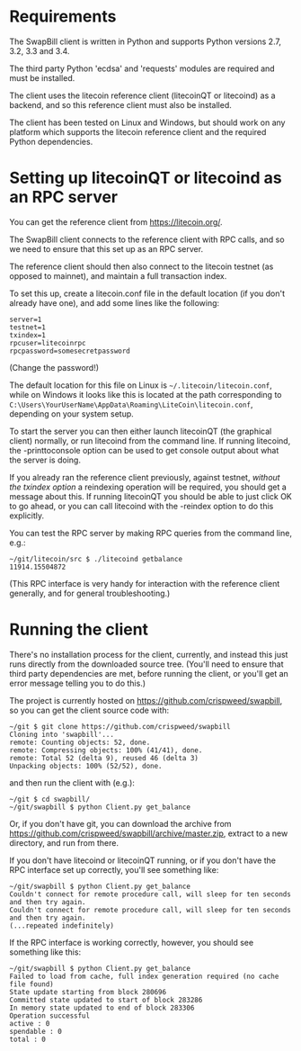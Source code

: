 # Requirements

The SwapBill client is written in Python and supports Python versions 2.7, 3.2, 3.3 and 3.4.

The third party Python 'ecdsa' and 'requests' modules are required and must be installed.

The client uses the litecoin reference client (litecoinQT or litecoind) as a backend, and so this reference client must also be installed.

The client has been tested on Linux and Windows, but should work on any platform which supports the litecoin reference client and the
required Python dependencies.

# Setting up litecoinQT or litecoind as an RPC server

You can get the reference client from <https://litecoin.org/>.

The SwapBill client connects to the reference client with RPC calls, and so we need to ensure that this set up as an RPC server.

The reference client should then also connect to the litecoin testnet (as opposed to mainnet), and maintain a full transaction index.

To set this up, create a litecoin.conf file in the default location (if you don't already have one), and add some lines like the following:

    server=1
    testnet=1
    txindex=1
    rpcuser=litecoinrpc
    rpcpassword=somesecretpassword

(Change the password!)

The default location for this file on Linux is `~/.litecoin/litecoin.conf`,
while on Windows it looks like this is located at the path corresponding to `C:\Users\YourUserName\AppData\Roaming\LiteCoin\litecoin.conf`,
depending on your system setup.

To start the server you can then either launch litecoinQT (the graphical client) normally, or run litecoind from the command line.
If running litecoind, the -printtoconsole option can be used to get console output about what the server is doing.

If you already ran the reference client previously, against testnet, *without the txindex option* a reindexing operation will be required,
you should get a message about this.
If running litecoinQT you should be able to just click OK to go ahead, or you can call litecoind with the -reindex option to do this explicitly.

You can test the RPC server by making RPC queries from the command line, e.g.:

    ~/git/litecoin/src $ ./litecoind getbalance
    11914.15504872

(This RPC interface is very handy for interaction with the reference client generally, and for general troubleshooting.)

# Running the client

There's no installation process for the client, currently, and instead this just runs directly
from the downloaded source tree.
(You'll need to ensure that third party dependencies are met, before running the client, or you'll get an error message telling you to do this.)

The project is currently hosted on <https://github.com/crispweed/swapbill>, so you can get the client source code with:

```
~/git $ git clone https://github.com/crispweed/swapbill
Cloning into 'swapbill'...
remote: Counting objects: 52, done.
remote: Compressing objects: 100% (41/41), done.
remote: Total 52 (delta 9), reused 46 (delta 3)
Unpacking objects: 100% (52/52), done.
```

and then run the client with (e.g.):

```
~/git $ cd swapbill/
~/git/swapbill $ python Client.py get_balance
```

Or, if you don't have git, you can download the archive from <https://github.com/crispweed/swapbill/archive/master.zip>, extract to a new directory, and run from there.

If you don't have litecoind or litecoinQT running, or if you don't have the RPC interface set up correctly, you'll see something like:

```
~/git/swapbill $ python Client.py get_balance
Couldn't connect for remote procedure call, will sleep for ten seconds and then try again.
Couldn't connect for remote procedure call, will sleep for ten seconds and then try again.
(...repeated indefinitely)
```

If the RPC interface is working correctly, however, you should see something like this:

```
~/git/swapbill $ python Client.py get_balance
Failed to load from cache, full index generation required (no cache file found)
State update starting from block 280696
Committed state updated to start of block 283286
In memory state updated to end of block 283306
Operation successful
active : 0
spendable : 0
total : 0
```

